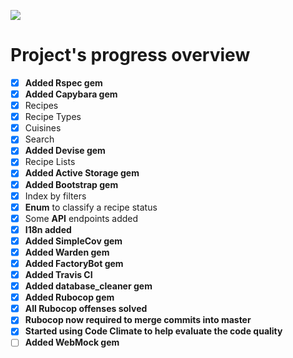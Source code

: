 <a href="https://codeclimate.com/github/kendyhiga/cookbook-treinadev/maintainability"><img src="https://api.codeclimate.com/v1/badges/b9ad31b11fe463f880ad/maintainability" /></a>

# Project's progress overview

- [x] **Added Rspec gem**
- [x] **Added Capybara gem**
- [x] Recipes
- [x] Recipe Types
- [x] Cuisines
- [x] Search
- [x] **Added Devise gem**
- [x] Recipe Lists
- [x] **Added Active Storage gem**
- [x] **Added Bootstrap gem**
- [x] Index by filters
- [x] **Enum** to classify a recipe status
- [x] Some **API** endpoints added
- [x] **I18n added**
- [x] **Added SimpleCov gem**
- [x] **Added Warden gem**
- [x] **Added FactoryBot gem**
- [x] **Added Travis CI**
- [x] **Added database_cleaner gem**
- [x] **Added Rubocop gem**
- [x] **All Rubocop offenses solved**
- [x] **Rubocop now required to merge commits into master**
- [x] **Started using Code Climate to help evaluate the code quality**
- [ ] **Added WebMock gem**
